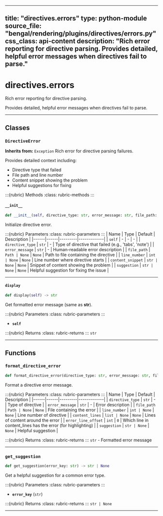 
---
title: "directives.errors"
type: python-module
source_file: "bengal/rendering/plugins/directives/errors.py"
css_class: api-content
description: "Rich error reporting for directive parsing.  Provides detailed, helpful error messages when directives fail to parse."
---

# directives.errors

Rich error reporting for directive parsing.

Provides detailed, helpful error messages when directives fail to parse.

---

## Classes

### `DirectiveError`

**Inherits from:** `Exception`
Rich error for directive parsing failures.

Provides detailed context including:
- Directive type that failed
- File path and line number
- Content snippet showing the problem
- Helpful suggestions for fixing




:::{rubric} Methods
:class: rubric-methods
:::
#### `__init__`
```python
def __init__(self, directive_type: str, error_message: str, file_path: Path | None = None, line_number: int | None = None, content_snippet: str | None = None, suggestion: str | None = None)
```

Initialize directive error.



:::{rubric} Parameters
:class: rubric-parameters
:::
| Name | Type | Default | Description |
|------|------|---------|-------------|
| `self` | - | - | - |
| `directive_type` | `str` | - | Type of directive that failed (e.g., 'tabs', 'note') |
| `error_message` | `str` | - | Human-readable error description |
| `file_path` | `Path | None` | `None` | Path to file containing the directive |
| `line_number` | `int | None` | `None` | Line number where directive starts |
| `content_snippet` | `str | None` | `None` | Snippet of content showing the problem |
| `suggestion` | `str | None` | `None` | Helpful suggestion for fixing the issue |





---
#### `display`
```python
def display(self) -> str
```

Get formatted error message (same as __str__).



:::{rubric} Parameters
:class: rubric-parameters
:::
- **`self`**

:::{rubric} Returns
:class: rubric-returns
:::
`str`




---


## Functions

### `format_directive_error`
```python
def format_directive_error(directive_type: str, error_message: str, file_path: Path | None = None, line_number: int | None = None, content_lines: list | None = None, error_line_offset: int = 0, suggestion: str | None = None) -> str
```

Format a directive error message.



:::{rubric} Parameters
:class: rubric-parameters
:::
| Name | Type | Default | Description |
|------|------|---------|-------------|
| `directive_type` | `str` | - | Type of directive |
| `error_message` | `str` | - | Error description |
| `file_path` | `Path | None` | `None` | File containing the error |
| `line_number` | `int | None` | `None` | Line number of directive |
| `content_lines` | `list | None` | `None` | Lines of content around the error |
| `error_line_offset` | `int` | `0` | Which line in content_lines has the error (for highlighting) |
| `suggestion` | `str | None` | `None` | Helpful suggestion |

:::{rubric} Returns
:class: rubric-returns
:::
`str` - Formatted error message




---
### `get_suggestion`
```python
def get_suggestion(error_key: str) -> str | None
```

Get a helpful suggestion for a common error type.



:::{rubric} Parameters
:class: rubric-parameters
:::
- **`error_key`** (`str`)

:::{rubric} Returns
:class: rubric-returns
:::
`str | None`




---
